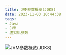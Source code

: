 ```yaml
---
title: JVM参数概览(JDK8)
date: 2023-11-03 10:44:38
tags:
- Java
- JVM
- 虚拟机参数
---
```



![JVM参数概览(JDK8)](/pic/基本功/编程基础/JVM参数概览(JDK8)/JVM参数概览(JDK8).png)